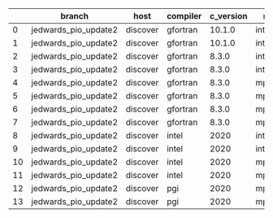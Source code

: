 |    | branch               | host     | compiler   | c_version   | mpi      | m_version   | o_g   | os    | build   | u_pass   | u_fail   | s_pass   | s_fail   | e_pass   | e_fail   | nuopc_pass   | nuopc_fail   | artifacts_hash                                                                                             | modified            |
|----|----------------------|----------|------------|-------------|----------|-------------|-------|-------|---------|----------|----------|----------|----------|----------|----------|--------------|--------------|------------------------------------------------------------------------------------------------------------|---------------------|
|  0 | jedwards_pio_update2 | discover | gfortran   | 10.1.0      | intelmpi | 19.1.3.304  | O     | Linux | Pass    | 13632    | 15       | 49       | 0        | 80       | 0        | 50           | 0            | [artifacts](https://github.com/esmf-org/esmf-test-artifacts/tree/6ae7f769096acf0cd144860f2c85ec5c77708e8d) | 02/28/2022_04:29:48 |
|  1 | jedwards_pio_update2 | discover | gfortran   | 10.1.0      | intelmpi | 19.1.3.304  | g     | Linux | Pass    | 13632    | 15       | 49       | 0        | 80       | 0        | 50           | 0            | [artifacts](https://github.com/esmf-org/esmf-test-artifacts/tree/a1126182d9db2cb47f5300dd27f9db3a976c26f2) | 02/28/2022_04:29:48 |
|  2 | jedwards_pio_update2 | discover | gfortran   | 8.3.0       | intelmpi | 19.1.3.304  | O     | Linux | Pass    | 13632    | 15       | 49       | 0        | 80       | 0        | 50           | 0            | [artifacts](https://github.com/esmf-org/esmf-test-artifacts/tree/62a677f09640296ec2aeaebbe19108ee59900bb2) | 02/28/2022_04:29:48 |
|  3 | jedwards_pio_update2 | discover | gfortran   | 8.3.0       | intelmpi | 19.1.3.304  | g     | Linux | Pass    | 13632    | 15       | 49       | 0        | 80       | 0        | 50           | 0            | [artifacts](https://github.com/esmf-org/esmf-test-artifacts/tree/4ca67e91959ad2391908439c03f0b2c2f260a01a) | 02/28/2022_04:29:48 |
|  4 | jedwards_pio_update2 | discover | gfortran   | 8.3.0       | mpiuni   | none        | O     | Linux | Pass    | 12121    | 0        | 8        | 0        | 43       | 0        | 0            | 50           | [artifacts](https://github.com/esmf-org/esmf-test-artifacts/tree/020f8e34283f0001938528af6c8e44fada272faa) | 02/28/2022_04:29:48 |
|  5 | jedwards_pio_update2 | discover | gfortran   | 8.3.0       | mpiuni   | none        | g     | Linux | Pass    | 12121    | 0        | 8        | 0        | 43       | 0        | 0            | 50           | [artifacts](https://github.com/esmf-org/esmf-test-artifacts/tree/ec67a34078e223b0e58caa00502403a6b7225c30) | 02/28/2022_04:29:48 |
|  6 | jedwards_pio_update2 | discover | gfortran   | 8.3.0       | mpt      | 2.17        | O     | Linux | Pass    | 13647    | 0        | 49       | 0        | 80       | 0        | 46           | 4            | [artifacts](https://github.com/esmf-org/esmf-test-artifacts/tree/045b797c8801356604157f9140f7383ce6de6cbf) | 02/28/2022_04:29:48 |
|  7 | jedwards_pio_update2 | discover | gfortran   | 8.3.0       | mpt      | 2.17        | g     | Linux | Pass    | pending  | pending  | pending  | pending  | pending  | pending  | pending      | pending      | [artifacts](https://github.com/esmf-org/esmf-test-artifacts/tree/56b1df10ad83ea433f95153f19391933e7a5c980) | 02/28/2022_04:29:48 |
|  8 | jedwards_pio_update2 | discover | intel      | 2020        | intelmpi | 19.1.3.304  | O     | Linux | Pass    | 13647    | 0        | 49       | 0        | 80       | 0        | 50           | 0            | [artifacts](https://github.com/esmf-org/esmf-test-artifacts/tree/9faa72567a3e1c3306edf373b40756a90a2debd0) | 02/28/2022_04:29:48 |
|  9 | jedwards_pio_update2 | discover | intel      | 2020        | intelmpi | 19.1.3.304  | g     | Linux | Pass    | 13258    | 389      | 49       | 0        | 79       | 1        | 34           | 16           | [artifacts](https://github.com/esmf-org/esmf-test-artifacts/tree/b1ab508d17c3fc702f3024dd997cb90b6d177f7c) | 02/28/2022_04:29:48 |
| 10 | jedwards_pio_update2 | discover | intel      | 2020        | mpt      | 2.17        | O     | Linux | Pass    | 13647    | 0        | 49       | 0        | 80       | 0        | 0            | 50           | [artifacts](https://github.com/esmf-org/esmf-test-artifacts/tree/6b6713558b7ec8181ac3369d237599b4c2bf7a7d) | 02/28/2022_04:29:48 |
| 11 | jedwards_pio_update2 | discover | intel      | 2020        | mpt      | 2.17        | g     | Linux | Pass    | 13258    | 389      | 49       | 0        | 79       | 1        | 0            | 50           | [artifacts](https://github.com/esmf-org/esmf-test-artifacts/tree/fd2e87832d790b061efddffe8878ef8fdbfbc3f7) | 02/28/2022_04:29:48 |
| 12 | jedwards_pio_update2 | discover | pgi        | 2020        | mpiuni   | none        | O     | Linux | Pass    | 11499    | 622      | 6        | 2        | 40       | 3        | 0            | 50           | [artifacts](https://github.com/esmf-org/esmf-test-artifacts/tree/b1be00b1466692d8c40ac97bbb35e274d553c04c) | 02/28/2022_04:29:48 |
| 13 | jedwards_pio_update2 | discover | pgi        | 2020        | mpiuni   | none        | g     | Linux | Pass    | 11499    | 622      | 4        | 4        | 40       | 3        | 0            | 50           | [artifacts](https://github.com/esmf-org/esmf-test-artifacts/tree/9e4b7c0f4965faa41581aa16036ac258a6e50281) | 02/28/2022_04:29:48 |